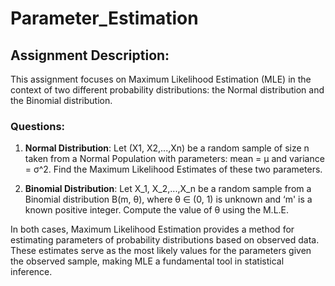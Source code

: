 # Parameter_Estimation


## Assignment Description:

This assignment focuses on Maximum Likelihood Estimation (MLE) in the context of two different probability distributions: the Normal distribution and the Binomial distribution.

### Questions:

1. **Normal Distribution**:
   Let (X1, X2,...,Xn) be a random sample of size n taken from a Normal Population with parameters: mean = μ and variance = σ^2. Find the Maximum Likelihood Estimates of these two parameters.

2. **Binomial Distribution**:
   Let X_1, X_2,...,X_n be a random sample from a Binomial distribution B(m, θ), where θ ∈ (0, 1) is unknown and ‘m' is a known positive integer. Compute the value of θ using the M.L.E.

In both cases, Maximum Likelihood Estimation provides a method for estimating parameters of probability distributions based on observed data. These estimates serve as the most likely values for the parameters given the observed sample, making MLE a fundamental tool in statistical inference.
